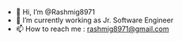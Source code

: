 - 👋 Hi, I’m @Rashmig8971
- 🌱 I’m currently working as Jr. Software Engineer
- 📫 How to reach me : rashmig8971@gmail.com

<!---
Rashmig8971/Rashmig8971 is a ✨ special ✨ repository because its `README.md` (this file) appears on your GitHub profile.
You can click the Preview link to take a look at your changes.
--->

